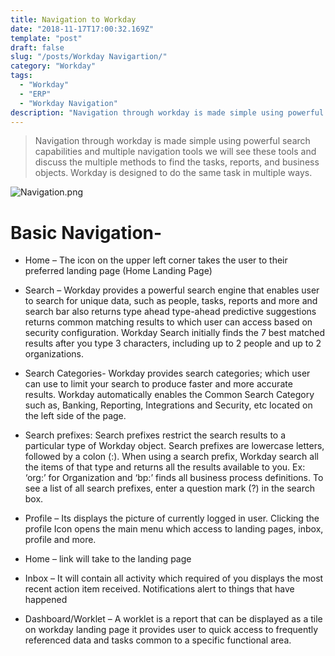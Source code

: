 ```yaml
---
title: Navigation to Workday
date: "2018-11-17T17:00:32.169Z"
template: "post"
draft: false
slug: "/posts/Workday Navigartion/"
category: "Workday"
tags:
  - "Workday"
  - "ERP"
  - "Workday Navigation"
description: "Navigation through workday is made simple using powerful search capabilities and multiple navigation tools we will see these tools and discuss the multiple methods to find the tasks, reports, and business objects."
---
```


>Navigation through workday is made simple using powerful search capabilities and multiple navigation tools we will see these tools and discuss the multiple methods to find the tasks, reports, and business objects.  Workday is designed to do the same task in multiple ways.

 ![Navigation.png](/media/Navigation.png)
 
# Basic Navigation-

- Home – The icon on the upper left corner takes the user to their preferred landing page (Home Landing Page)

- Search – Workday provides a powerful search engine that enables user to search for unique data, such as people, tasks, reports and more  and search bar also returns type ahead type-ahead predictive suggestions returns common matching results to which user can access based on security configuration. Workday Search initially finds the 7 best matched results after you type 3 characters, including up to 2 people and up to 2 organizations.

- Search Categories- Workday provides search categories; which user can use to limit your search to produce faster and more accurate results. Workday automatically enables the Common Search Category such as, Banking, Reporting, Integrations and Security, etc located on the left side of the page.

- Search prefixes: Search prefixes restrict the search results to a particular type of Workday object. Search prefixes are lowercase letters, followed by a colon (:). When using a search prefix, Workday search all the items of that type and returns all the results available to you. Ex: ‘org:’ for Organization and ‘bp:’ finds all business process definitions. To see a list of all search prefixes, enter a question mark (?) in the search box.

- Profile – Its displays the picture of currently logged in user. Clicking the profile Icon opens the main menu which access to landing pages, inbox, profile and more.

- Home – link will take to the landing page

- Inbox – It will contain all activity  which required of you displays the most recent action item received. Notifications alert to  things that have happened

- Dashboard/Worklet – A worklet is a report that can be displayed as a tile on workday landing page it provides user to quick access to  frequently referenced data and tasks common to a specific functional area.
